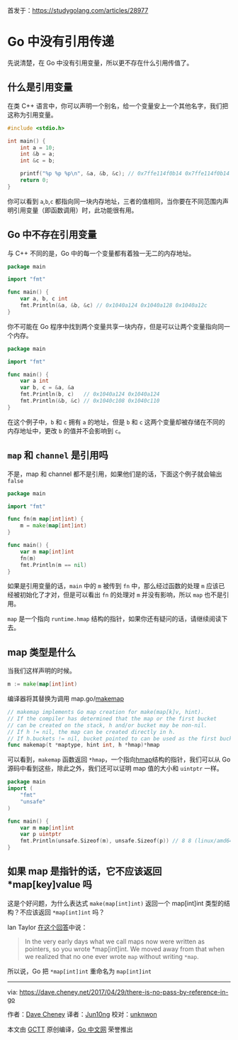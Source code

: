 首发于：https://studygolang.com/articles/28977

# Go 中没有引用传递

先说清楚，在 Go 中没有引用变量，所以更不存在什么引用传值了。

## 什么是引用变量

在类 C++ 语言中，你可以声明一个别名，给一个变量安上一个其他名字，我们把这称为引用变量。

```c
#include <stdio.h>

int main() {
	int a = 10;
	int &b = a;
	int &c = b;

	printf("%p %p %p\n", &a, &b, &c); // 0x7ffe114f0b14 0x7ffe114f0b14 0x7ffe114f0b14
	return 0;
}
```

你可以看到 `a`,`b`,`c` 都指向同一块内存地址，三者的值相同，当你要在不同范围内声明引用变量（即函数调用）时，此功能很有用。

## Go 中不存在引用变量

与 C++ 不同的是，Go 中的每一个变量都有着独一无二的内存地址。

```go
package main

import "fmt"

func main() {
	var a, b, c int
	fmt.Println(&a, &b, &c) // 0x1040a124 0x1040a128 0x1040a12c
}
```

你不可能在 Go 程序中找到两个变量共享一块内存，但是可以让两个变量指向同一个内存。

```go
package main

import "fmt"

func main() {
	var a int
	var b, c = &a, &a
	fmt.Println(b, c)   // 0x1040a124 0x1040a124
	fmt.Println(&b, &c) // 0x1040c108 0x1040c110
}
```

在这个例子中，`b` 和 `c` 拥有 `a` 的地址，但是 `b` 和 `c` 这两个变量却被存储在不同的内存地址中，更改 `b` 的值并不会影响到 `c`。

## `map` 和 `channel` 是引用吗

不是，map 和 channel 都不是引用，如果他们是的话，下面这个例子就会输出 `false`

```go
package main

import "fmt"

func fn(m map[int]int) {
	m = make(map[int]int)
}

func main() {
	var m map[int]int
	fn(m)
	fmt.Println(m == nil)
}
```

如果是引用变量的话，`main` 中的 `m` 被传到 `fn` 中，那么经过函数的处理 `m` 应该已经被初始化了才对，但是可以看出 `fn` 的处理对 `m` 并没有影响，所以 `map` 也不是引用。

`map` 是一个指向 `runtime.hmap` 结构的指针，如果你还有疑问的话，请继续阅读下去。

## map 类型是什么

当我们这样声明的时候。

```go
m := make(map[int]int)
```

编译器将其替换为调用 map.go/[makemap](https://golang.org/src/runtime/map.go?h=makemap%28%29)

```go
// makemap implements Go map creation for make(map[k]v, hint).
// If the compiler has determined that the map or the first bucket
// can be created on the stack, h and/or bucket may be non-nil.
// If h != nil, the map can be created directly in h.
// If h.buckets != nil, bucket pointed to can be used as the first bucket.
func makemap(t *maptype, hint int, h *hmap)*hmap
```

可以看到，`makemap` 函数返回 `*hmap`，一个指向[hmap](https://golang.org/src/runtime/map.go?h=hmap#L115)结构的指针，我们可以从 Go 源码中看到这些，除此之外，我们还可以证明 map 值的大小和 `uintptr` 一样。

```go
package main
import (
	"fmt"
	"unsafe"
)

func main() {
	var m map[int]int
	var p uintptr
	fmt.Println(unsafe.Sizeof(m), unsafe.Sizeof(p)) // 8 8 (linux/amd64)
}
```

## 如果 map 是指针的话，它不应该返回 *map[key]value 吗

这是个好问题，为什么表达式 `make(map[int]int)` 返回一个 map[int]int 类型的结构？不应该返回 `*map[int]int` 吗？

Ian Taylor [在这个回答](https://groups.google.com/forum/#!msg/golang-nuts/SjuhSYDITm4/jnrp7rRxDQAJ)中说：

> In the very early days what we call maps now were written as pointers, so you wrote *map[int]int. We moved away from that when we realized that no one ever wrote `map` without writing `*map`.

所以说，Go 把 `*map[int]int` 重命名为 `map[int]int`

---

via: https://dave.cheney.net/2017/04/29/there-is-no-pass-by-reference-in-go

作者：[Dave Cheney](https://dave.cheney.net/about)
译者：[Jun10ng](https://github.com/Jun10ng)
校对：[unknwon](https://github.com/unknwon)

本文由 [GCTT](https://github.com/studygolang/GCTT) 原创编译，[Go 中文网](https://studygolang.com/) 荣誉推出
